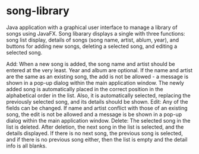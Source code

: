 # song-library
Java application with a graphical user interface to manage a library of songs using JavaFX. 
Song libarary displays a single with three functions: song list display, details of songs (song name, artist, ablum, year), and buttons for adding new songs, deleting a selected song, and editing a selected song.

Add: When a new song is added, the song name and artist should be entered at the very least. Year and album are optional. If the name and artist are the same as an existing song, the add is not be allowed - a message is shown in a pop-up dialog within the main application window. The newly added song is automatically placed in the correct position in the alphabetical order in the list. Also, it is automatically selected, replacing the previously selected song, and its details should be shown.
Edit: Any of the fields can be changed. If name and artist conflict with those of an existing song, the edit is not be allowed and a message is be shown in a pop-up dialog within the main application window.
Delete: The selected song in the list is deleted. After deletion, the next song in the list is selected, and the details displayed. If there is no next song, the previous song is selected, and if there is no previous song either, then the list is empty and the detail info is all blanks. 
